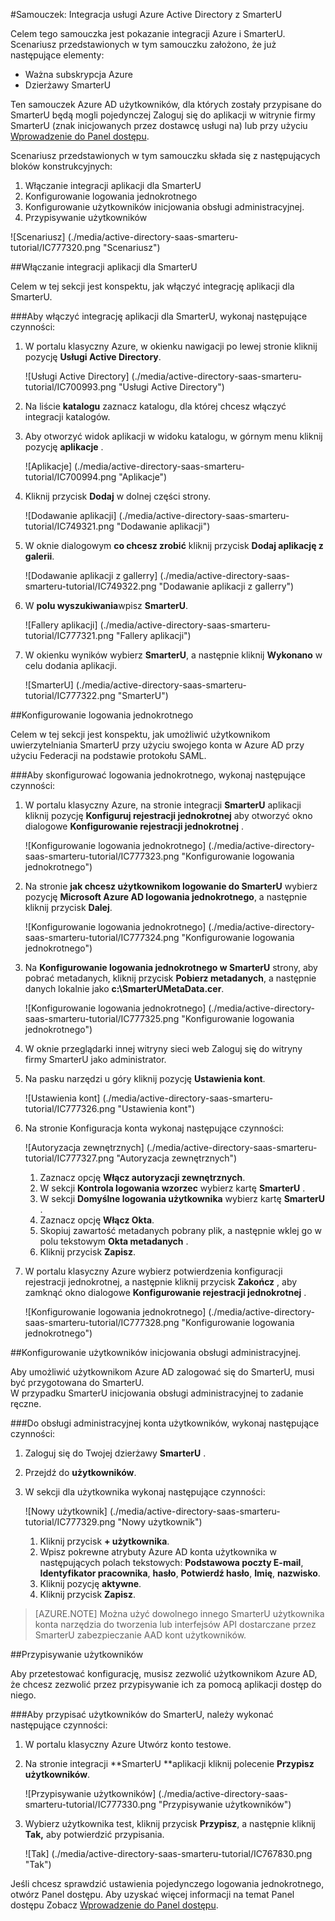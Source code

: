 <properties 
    pageTitle="Samouczek: Azure Active Directory Integracja z SmarterU | Microsoft Azure" 
    description="Dowiedz się, jak użyć SmarterU z usługi Azure Active Directory w celu włączenia rejestracji jednokrotnej, automatycznego inicjowania obsługi administracyjnej i nie tylko!" 
    services="active-directory" 
    authors="jeevansd"  
    documentationCenter="na" 
    manager="femila"/>
<tags 
    ms.service="active-directory" 
    ms.devlang="na" 
    ms.topic="article" 
    ms.tgt_pltfrm="na" 
    ms.workload="identity" 
    ms.date="09/19/2016" 
    ms.author="jeedes" />

#<a name="tutorial-azure-active-directory-integration-with-smarteru"></a>Samouczek: Integracja usługi Azure Active Directory z SmarterU
  
Celem tego samouczka jest pokazanie integracji Azure i SmarterU.  
Scenariusz przedstawionych w tym samouczku założono, że już następujące elementy:

-   Ważna subskrypcja Azure
-   Dzierżawy SmarterU
  
Ten samouczek Azure AD użytkowników, dla których zostały przypisane do SmarterU będą mogli pojedynczej Zaloguj się do aplikacji w witrynie firmy SmarterU (znak inicjowanych przez dostawcę usługi na) lub przy użyciu [Wprowadzenie do Panel dostępu](active-directory-saas-access-panel-introduction.md).
  
Scenariusz przedstawionych w tym samouczku składa się z następujących bloków konstrukcyjnych:

1.  Włączanie integracji aplikacji dla SmarterU
2.  Konfigurowanie logowania jednokrotnego
3.  Konfigurowanie użytkowników inicjowania obsługi administracyjnej.
4.  Przypisywanie użytkowników

![Scenariusz] (./media/active-directory-saas-smarteru-tutorial/IC777320.png "Scenariusz")

##<a name="enabling-the-application-integration-for-smarteru"></a>Włączanie integracji aplikacji dla SmarterU
  
Celem w tej sekcji jest konspektu, jak włączyć integrację aplikacji dla SmarterU.

###<a name="to-enable-the-application-integration-for-smarteru-perform-the-following-steps"></a>Aby włączyć integrację aplikacji dla SmarterU, wykonaj następujące czynności:

1.  W portalu klasyczny Azure, w okienku nawigacji po lewej stronie kliknij pozycję **Usługi Active Directory**.

    ![Usługi Active Directory] (./media/active-directory-saas-smarteru-tutorial/IC700993.png "Usługi Active Directory")

2.  Na liście **katalogu** zaznacz katalogu, dla której chcesz włączyć integracji katalogów.

3.  Aby otworzyć widok aplikacji w widoku katalogu, w górnym menu kliknij pozycję **aplikacje** .

    ![Aplikacje] (./media/active-directory-saas-smarteru-tutorial/IC700994.png "Aplikacje")

4.  Kliknij przycisk **Dodaj** w dolnej części strony.

    ![Dodawanie aplikacji] (./media/active-directory-saas-smarteru-tutorial/IC749321.png "Dodawanie aplikacji")

5.  W oknie dialogowym **co chcesz zrobić** kliknij przycisk **Dodaj aplikację z galerii**.

    ![Dodawanie aplikacji z gallerry] (./media/active-directory-saas-smarteru-tutorial/IC749322.png "Dodawanie aplikacji z gallerry")

6.  W **polu wyszukiwania**wpisz **SmarterU**.

    ![Fallery aplikacji] (./media/active-directory-saas-smarteru-tutorial/IC777321.png "Fallery aplikacji")

7.  W okienku wyników wybierz **SmarterU**, a następnie kliknij **Wykonano** w celu dodania aplikacji.

    ![SmarterU] (./media/active-directory-saas-smarteru-tutorial/IC777322.png "SmarterU")

##<a name="configuring-single-sign-on"></a>Konfigurowanie logowania jednokrotnego
  
Celem w tej sekcji jest konspektu, jak umożliwić użytkownikom uwierzytelniania SmarterU przy użyciu swojego konta w Azure AD przy użyciu Federacji na podstawie protokołu SAML.

###<a name="to-configure-single-sign-on-perform-the-following-steps"></a>Aby skonfigurować logowania jednokrotnego, wykonaj następujące czynności:

1.  W portalu klasyczny Azure, na stronie integracji **SmarterU** aplikacji kliknij pozycję **Konfiguruj rejestracji jednokrotnej** aby otworzyć okno dialogowe **Konfigurowanie rejestracji jednokrotnej** .

    ![Konfigurowanie logowania jednokrotnego] (./media/active-directory-saas-smarteru-tutorial/IC777323.png "Konfigurowanie logowania jednokrotnego")

2.  Na stronie **jak chcesz użytkownikom logowanie do SmarterU** wybierz pozycję **Microsoft Azure AD logowania jednokrotnego**, a następnie kliknij przycisk **Dalej**.

    ![Konfigurowanie logowania jednokrotnego] (./media/active-directory-saas-smarteru-tutorial/IC777324.png "Konfigurowanie logowania jednokrotnego")

3.  Na **Konfigurowanie logowania jednokrotnego w SmarterU** strony, aby pobrać metadanych, kliknij przycisk **Pobierz metadanych**, a następnie danych lokalnie jako **c:\\SmarterUMetaData.cer**.

    ![Konfigurowanie logowania jednokrotnego] (./media/active-directory-saas-smarteru-tutorial/IC777325.png "Konfigurowanie logowania jednokrotnego")

4.  W oknie przeglądarki innej witryny sieci web Zaloguj się do witryny firmy SmarterU jako administrator.

5.  Na pasku narzędzi u góry kliknij pozycję **Ustawienia kont**.

    ![Ustawienia kont] (./media/active-directory-saas-smarteru-tutorial/IC777326.png "Ustawienia kont")

6.  Na stronie Konfiguracja konta wykonaj następujące czynności:

    ![Autoryzacja zewnętrznych] (./media/active-directory-saas-smarteru-tutorial/IC777327.png "Autoryzacja zewnętrznych")

    1.  Zaznacz opcję **Włącz autoryzacji zewnętrznych**.
    2.  W sekcji **Kontrola logowania wzorzec** wybierz kartę **SmarterU** .
    3.  W sekcji **Domyślne logowania użytkownika** wybierz kartę **SmarterU** .
    4.  Zaznacz opcję **Włącz Okta**.
    5.  Skopiuj zawartość metadanych pobrany plik, a następnie wklej go w polu tekstowym **Okta metadanych** .
    6.  Kliknij przycisk **Zapisz**.

7.  W portalu klasyczny Azure wybierz potwierdzenia konfiguracji rejestracji jednokrotnej, a następnie kliknij przycisk **Zakończ** , aby zamknąć okno dialogowe **Konfigurowanie rejestracji jednokrotnej** .

    ![Konfigurowanie logowania jednokrotnego] (./media/active-directory-saas-smarteru-tutorial/IC777328.png "Konfigurowanie logowania jednokrotnego")

##<a name="configuring-user-provisioning"></a>Konfigurowanie użytkowników inicjowania obsługi administracyjnej.
  
Aby umożliwić użytkownikom Azure AD zalogować się do SmarterU, musi być przygotowana do SmarterU.  
W przypadku SmarterU inicjowania obsługi administracyjnej to zadanie ręczne.

###<a name="to-provision-a-user-accounts-perform-the-following-steps"></a>Do obsługi administracyjnej konta użytkowników, wykonaj następujące czynności:

1.  Zaloguj się do Twojej dzierżawy **SmarterU** .

2.  Przejdź do **użytkowników**.

3.  W sekcji dla użytkownika wykonaj następujące czynności:

    ![Nowy użytkownik] (./media/active-directory-saas-smarteru-tutorial/IC777329.png "Nowy użytkownik")

    1.  Kliknij przycisk **+ użytkownika**.
    2.  Wpisz pokrewne atrybuty Azure AD konta użytkownika w następujących polach tekstowych: **Podstawowa poczty E-mail**, **Identyfikator pracownika**, **hasło**, **Potwierdź hasło**, **Imię**, **nazwisko**.
    3.  Kliknij pozycję **aktywne**.
    4.  Kliknij przycisk **Zapisz**.

>[AZURE.NOTE] Można użyć dowolnego innego SmarterU użytkownika konta narzędzia do tworzenia lub interfejsów API dostarczane przez SmarterU zabezpieczanie AAD kont użytkowników.

##<a name="assigning-users"></a>Przypisywanie użytkowników
  
Aby przetestować konfigurację, musisz zezwolić użytkownikom Azure AD, że chcesz zezwolić przez przypisywanie ich za pomocą aplikacji dostęp do niego.

###<a name="to-assign-users-to-smarteru-perform-the-following-steps"></a>Aby przypisać użytkowników do SmarterU, należy wykonać następujące czynności:

1.  W portalu klasyczny Azure Utwórz konto testowe.

2.  Na stronie integracji **SmarterU **aplikacji kliknij polecenie **Przypisz użytkowników**.

    ![Przypisywanie użytkowników] (./media/active-directory-saas-smarteru-tutorial/IC777330.png "Przypisywanie użytkowników")

3.  Wybierz użytkownika test, kliknij przycisk **Przypisz**, a następnie kliknij **Tak,** aby potwierdzić przypisania.

    ![Tak] (./media/active-directory-saas-smarteru-tutorial/IC767830.png "Tak")
  
Jeśli chcesz sprawdzić ustawienia pojedynczego logowania jednokrotnego, otwórz Panel dostępu. Aby uzyskać więcej informacji na temat Panel dostępu Zobacz [Wprowadzenie do Panel dostępu](active-directory-saas-access-panel-introduction.md).